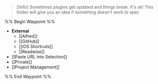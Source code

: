 
>[!info]
>Sometimes plugins get updated and things break. It's ok! This folder will give you an idea if something doesn't work to spec

%% Begin Waypoint %%
- **External**
	- [[Alfred]]
	- [[GitHub]]
	- [[iOS Shortcuts]]
	- [[Readwise]]
- [[Paste URL into Selection]]
- [[Private]]
- [[Project Management]]

%% End Waypoint %%
